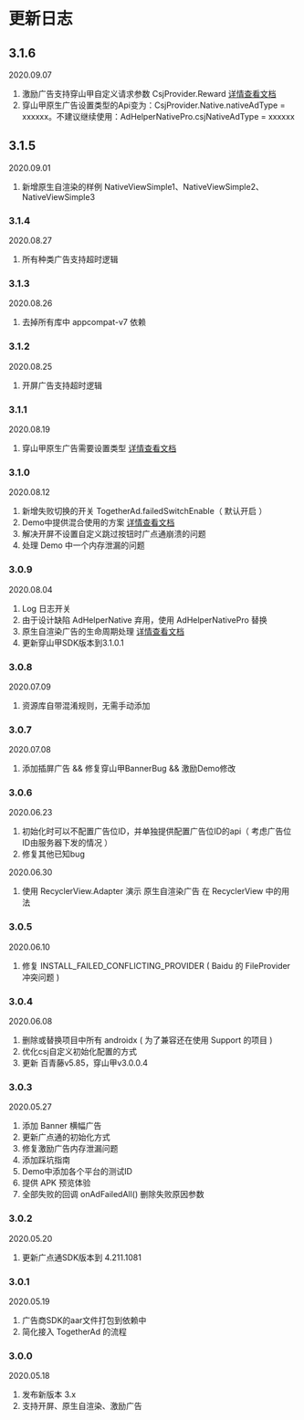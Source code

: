 # 更新日志

## 3.1.6

2020.09.07

1. 激励广告支持穿山甲自定义请求参数 CsjProvider.Reward [详情查看文档](doc/reward.md)
2. 穿山甲原生广告设置类型的Api变为：CsjProvider.Native.nativeAdType = xxxxxx。不建议继续使用：AdHelperNativePro.csjNativeAdType = xxxxxx

## 3.1.5

2020.09.01

1. 新增原生自渲染的样例 NativeViewSimple1、NativeViewSimple2、NativeViewSimple3

### 3.1.4

2020.08.27

1. 所有种类广告支持超时逻辑

### 3.1.3

2020.08.26

1. 去掉所有库中 appcompat-v7 依赖

### 3.1.2

2020.08.25

1. 开屏广告支持超时逻辑

### 3.1.1

2020.08.19

1. 穿山甲原生广告需要设置类型 [详情查看文档](doc/native.md)

### 3.1.0

2020.08.12

1. 新增失败切换的开关 TogetherAd.failedSwitchEnable（ 默认开启 ）
2. Demo中提供混合使用的方案 [详情查看文档](doc/hybrid.md)
3. 解决开屏不设置自定义跳过按钮时广点通崩溃的问题
4. 处理 Demo 中一个内存泄漏的问题

### 3.0.9

2020.08.04

1. Log 日志开关
2. 由于设计缺陷 AdHelperNative 弃用，使用 AdHelperNativePro 替换
3. 原生自渲染广告的生命周期处理 [详情查看文档](doc/native.md)
4. 更新穿山甲SDK版本到3.1.0.1

### 3.0.8

2020.07.09

1. 资源库自带混淆规则，无需手动添加

### 3.0.7

2020.07.08

1. 添加插屏广告 && 修复穿山甲BannerBug && 激励Demo修改

### 3.0.6

2020.06.23

1. 初始化时可以不配置广告位ID，并单独提供配置广告位ID的api（ 考虑广告位ID由服务器下发的情况 ）
2. 修复其他已知bug

2020.06.30

1. 使用 RecyclerView.Adapter 演示 原生自渲染广告 在 RecyclerView 中的用法

### 3.0.5

2020.06.10

1. 修复 INSTALL_FAILED_CONFLICTING_PROVIDER ( Baidu 的 FileProvider 冲突问题 )

### 3.0.4

2020.06.08

1. 删除或替换项目中所有 androidx ( 为了兼容还在使用 Support 的项目 )
2. 优化csj自定义初始化配置的方式
3. 更新 百青藤v5.85，穿山甲v3.0.0.4

### 3.0.3

2020.05.27

1. 添加 Banner 横幅广告
2. 更新广点通的初始化方式
3. 修复激励广告内存泄漏问题
4. 添加踩坑指南
5. Demo中添加各个平台的测试ID
6. 提供 APK 预览体验
7. 全部失败的回调 onAdFailedAll() 删除失败原因参数

### 3.0.2

2020.05.20

1. 更新广点通SDK版本到 4.211.1081

### 3.0.1

2020.05.19  

1. 广告商SDK的aar文件打包到依赖中
2. 简化接入 TogetherAd 的流程

### 3.0.0

2020.05.18

1. 发布新版本 3.x
2. 支持开屏、原生自渲染、激励广告